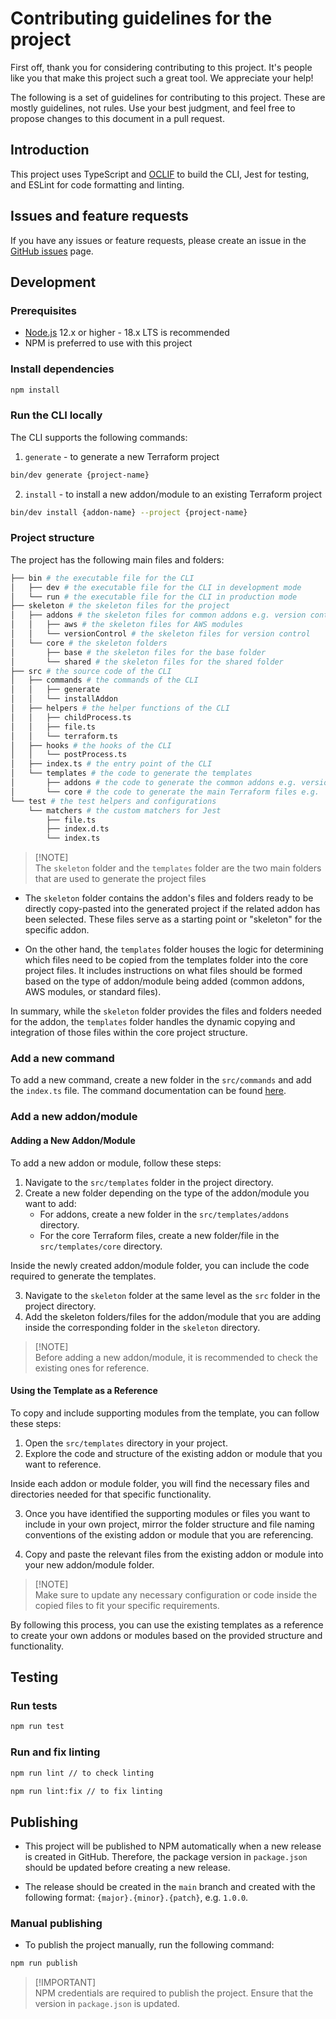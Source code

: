 # Contributing guidelines for the project

First off, thank you for considering contributing to this project. It's people like you that make this project such a great tool. We appreciate your help!

The following is a set of guidelines for contributing to this project. These are mostly guidelines, not rules. Use your best judgment, and feel free to propose changes to this document in a pull request.

## Introduction

This project uses TypeScript and [OCLIF](https://oclif.io/) to build the CLI, Jest for testing, and ESLint for code formatting and linting.

## Issues and feature requests

If you have any issues or feature requests, please create an issue in the [GitHub issues](https://github.com/nimblehq/infrastructure-templates/issues) page.

## Development

### Prerequisites

- [Node.js](https://nodejs.org/en/download/) 12.x or higher - 18.x LTS is recommended
- NPM is preferred to use with this project

### Install dependencies

```bash
npm install
```

### Run the CLI locally

The CLI supports the following commands:

1. `generate` - to generate a new Terraform project

```bash
bin/dev generate {project-name}
```

2. `install` - to install a new addon/module to an existing Terraform project

```bash
bin/dev install {addon-name} --project {project-name}
```

### Project structure

The project has the following main files and folders:

```bash
├── bin # the executable file for the CLI
│   ├── dev # the executable file for the CLI in development mode
│   └── run # the executable file for the CLI in production mode
├── skeleton # the skeleton files for the project
│   ├── addons # the skeleton files for common addons e.g. version control, CI/CD, etc.
│   │   ├── aws # the skeleton files for AWS modules
│   │   └── versionControl # the skeleton files for version control
│   └── core # the skeleton folders
│       ├── base # the skeleton files for the base folder
│       └── shared # the skeleton files for the shared folder
├── src # the source code of the CLI
│   ├── commands # the commands of the CLI
│   │   ├── generate
│   │   └── installAddon
│   ├── helpers # the helper functions of the CLI
│   │   ├── childProcess.ts
│   │   ├── file.ts
│   │   └── terraform.ts
│   ├── hooks # the hooks of the CLI
│   │   └── postProcess.ts
│   ├── index.ts # the entry point of the CLI
│   └── templates # the code to generate the templates
│       ├── addons # the code to generate the common addons e.g. version control, CI/CD, AWS, etc.
│       └── core # the code to generate the main Terraform files e.g. `main.tf`, `variables.tf`, etc.
└── test # the test helpers and configurations
    └── matchers # the custom matchers for Jest
        ├── file.ts
        ├── index.d.ts
        └── index.ts
```

> [!NOTE]\
> The `skeleton` folder and the `templates` folder are the two main folders that are used to generate the project files

- The `skeleton` folder contains the addon's files and folders ready to be directly copy-pasted into the generated project if the related addon has been selected. These files serve as a starting point or "skeleton" for the specific addon.

- On the other hand, the `templates` folder houses the logic for determining which files need to be copied from the templates folder into the core project files. It includes instructions on what files should be formed based on the type of addon/module being added (common addons, AWS modules, or standard files).

In summary, while the `skeleton` folder provides the files and folders needed for the addon, the `templates` folder handles the dynamic copying and integration of those files within the core project structure.

### Add a new command

To add a new command, create a new folder in the `src/commands` and add the `index.ts` file.
The command documentation can be found [here](https://oclif.io/docs/commands).

### Add a new addon/module

#### Adding a New Addon/Module

To add a new addon or module, follow these steps:

1. Navigate to the `src/templates` folder in the project directory.
2. Create a new folder depending on the type of the addon/module you want to add:
   - For addons, create a new folder in the `src/templates/addons` directory.
   - For the core Terraform files, create a new folder/file in the `src/templates/core` directory.

Inside the newly created addon/module folder, you can include the code required to generate the templates.

3. Navigate to the `skeleton` folder at the same level as the `src` folder in the project directory.
4. Add the skeleton folders/files for the addon/module that you are adding inside the corresponding folder in the `skeleton` directory.

> [!NOTE]\
> Before adding a new addon/module, it is recommended to check the existing ones for reference.

#### Using the Template as a Reference

To copy and include supporting modules from the template, you can follow these steps:

1. Open the `src/templates` directory in your project.
2. Explore the code and structure of the existing addon or module that you want to reference.

Inside each addon or module folder, you will find the necessary files and directories needed for that specific functionality.

3. Once you have identified the supporting modules or files you want to include in your own project, mirror the folder structure and file naming conventions of the existing addon or module that you are referencing.

4. Copy and paste the relevant files from the existing addon or module into your new addon/module folder.

> [!NOTE]\
> Make sure to update any necessary configuration or code inside the copied files to fit your specific requirements.

By following this process, you can use the existing templates as a reference to create your own addons or modules based on the provided structure and functionality.

## Testing

### Run tests

```bash
npm run test
```

### Run and fix linting

```bash
npm run lint // to check linting

npm run lint:fix // to fix linting
```

## Publishing

- This project will be published to NPM automatically when a new release is created in GitHub. Therefore, the package version in `package.json` should be updated before creating a new release.

- The release should be created in the `main` branch and created with the following format: `{major}.{minor}.{patch}`, e.g. `1.0.0`.

### Manual publishing

- To publish the project manually, run the following command:

```bash
npm run publish
```

> [!IMPORTANT]\
> NPM credentials are required to publish the project. Ensure that the version in `package.json` is updated.
